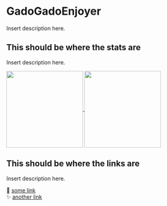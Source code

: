 
<!-- this file supports markdown and limited html (<img>, <br>) -->

# GadoGadoEnjoyer

Insert description here.

## This should be where the stats are
<!-- uses the iconic anuraghazra's stats. to hide progress, or tweak other things, refer to https://github.com/anuraghazra/github-readme-stats-->

Insert description here.

<a href="https://github.com/anuraghazra/convoychat">
  <img height=200 align="center" src="https://github-readme-stats.vercel.app/api/top-langs?username=GadoGadoEnjoyer&langs_count=8&card_width=320" />
</a>
<a href="https://github.com/anuraghazra/github-readme-stats">
  <img height=200 align="center" src="https://github-readme-stats.vercel.app/api?username=GadoGadoEnjoyer&show_icons=true&rank_icon=github" />
</a>

## This should be where the links are
<!-- all the examples redirect to github. replace the address with the one you want-->

Insert description here.

🌱 [some link](github.com)
<br>
✨ [another link](github.com)
<br>
